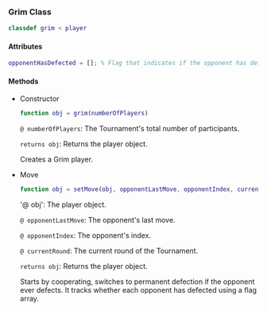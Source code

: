 ### Grim Class
```matlab
classdef grim < player
```
#### Attributes
```matlab
opponentHasDefected = []; % Flag that indicates if the opponent has defected
```
#### Methods
- Constructor
    ```matlab
    function obj = grim(numberOfPlayers)
    ```
    `@ numberOfPlayers`: The Tournament's total number of participants.

    `returns obj`: Returns the player object. 
    
    Creates a Grim player.

- Move
    ```matlab
    function obj = setMove(obj, opponentLastMove, opponentIndex, currentRound)
    ```
    '@ obj': The player object.

    `@ opponentLastMove`: The opponent's last move.

    `@ opponentIndex`: The opponent's index.

    `@ currentRound`: The current round of the Tournament.
 
    `returns obj`: Returns the player object. 

    Starts by cooperating, switches to permanent defection if the opponent ever defects. It tracks whether each opponent has defected using a flag array.